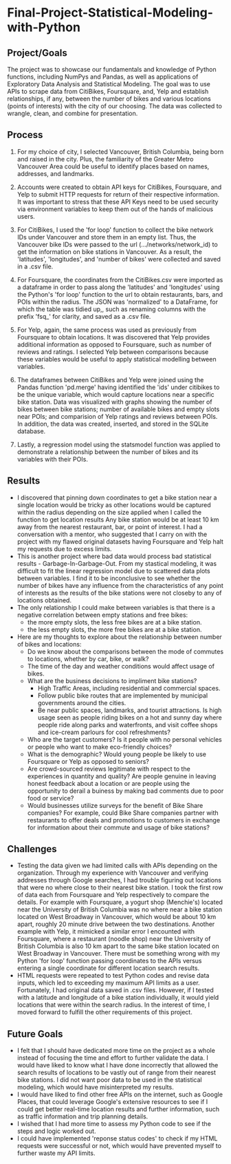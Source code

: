 # Final-Project-Statistical-Modeling-with-Python

## Project/Goals
The project was to showcase our fundamentals and knowledge of Python functions, including NumPys and Pandas, as well as applications of Exploratory Data Analysis and Statistical Modeling. The goal was to use APIs to scrape data from CitiBikes, Foursquare, and, Yelp and establish relationships, if any, between the number of bikes and various locations (points of interests) with the city of our choosing.  The data was collected to wrangle, clean, and combine for presentation.

## Process
1. For my choice of city, I selected Vancouver, British Columbia, being born and raised in the city.  Plus, the familiarity of the Greater Metro Vancouver Area could be useful to identify places based on names, addresses, and landmarks.
   
2. Accounts were created to obtain API keys for CitiBikes, Foursquare, and Yelp to submit HTTP requests for return of their respective information.  It was important to stress that these API Keys need to be used security via environment variables to keep them out of the hands of malicious users.

3. For CitiBikes, I used the 'for loop' function to collect the bike network IDs under Vancouver and store them in an empty list.  Thus, the Vancouver bike IDs were passed to the url (.../networks/network_id) to get the information on bike stations in Vancouver.  As a result, the 'latitudes', 'longitudes', and 'number of bikes' were collected and saved in a .csv file.

4. For Foursquare, the coordinates from the CitiBikes.csv were imported as a dataframe in order to pass along the 'latitudes' and 'longitudes' using the Python's 'for loop' function to the url to obtain restaurants, bars, and POIs within the radius.  The JSON was 'normalized' to a DataFrame, for which the table was tidied up,, such as renaming columns with the prefix 'fsq_' for clarity, and saved as a .csv file.

5. For Yelp, again, the same process was used as previously from Foursquare to obtain locations.  It was discovered that Yelp provides additional information as opposed to Foursquare, such as number of reviews and ratings.  I selected Yelp between comparisons because these variables would be useful to apply statistical modelling between variables.

6. The dataframes between CitiBikes and Yelp were joined using the Pandas function 'pd.merge' having identified the 'ids' under citibikes to be the unique variable, which would capture locations near a specific bike station.  Data was visualized with graphs showing the number of bikes between bike stations; number of available bikes and empty slots near POIs; and comparision of Yelp ratings and reviews between POIs.  In addition, the data was created, inserted, and stored in the SQLite database.

7. Lastly, a regression model using the statsmodel function was applied to demonstrate a relationship between the number of bikes and its variables with their POIs.

## Results
- I discovered that pinning down coordinates to get a bike station near a single location would be tricky as other locations would be captured within the radius depending on the size applied when I called the function to get location results  Any bike station would be at least 10 km away from the nearest restaurant, bar, or point of interest.  I had a conversation with a mentor, who suggested that I carry on with the project with my flawed original datasets having Foursquare and Yelp halt my requests due to excess limits.
- This is another project where bad data would process bad statistical results - Garbage-In-Garbage-Out.  From my stastical modeling, it was difficult to fit the linear regression model due to scattered data plots between variables.  I find it to be inconclusive to see whether the number of bikes have any influence from the characteristics of any point of interests as the results of the bike stations were not closeby to any of locations obtained.
- The only relationship I could make between variables is that there is a negative correlation between empty stations and free bikes:
  - the more empty slots, the less free bikes are at a bike station.
  - the less empty slots, the more free bikes are at a bike station.
- Here are my thoughts to explore about the relationship between number of bikes and locations:
  - Do we know about the comparisons between the mode of commutes to locations, whether by car, bike, or walk?
  - The time of the day and weather conditions would affect usage of bikes.
  - What are the business decisions to impliment bike stations?
    - High Traffic Areas, including residential and commercial spaces.
    - Follow public bike routes that are implemented by municipal governments around the cities.
    - Be near public spaces, landmarks, and tourist attractions.  Is high usage seen as people riding bikes on a hot and sunny day where people ride along parks and waterfronts, and visit coffee shops and ice-cream parlours for cool refreshments?
  - Who are the target customers?  Is it people with no personal vehicles or people who want to make eco-friendly choices?
  - What is the demographic?  Would young people be likely to use Foursquare or Yelp as opposed to seniors?
  - Are crowd-sourced reviews legitimate with respect to the experiences in quantity and quality?  Are people genuine in leaving honest feedback about a location or are people using the opportunity to derail a buiness by making bad comments due to poor food or service?
  - Would businesses utilize surveys for the benefit of Bike Share companies?  For example, could Bike Share companies partner with restaurants to offer deals and promotions to customers in exchange for information about their commute and usage of bike stations?

## Challenges 
- Testing the data given we had limited calls with APIs depending on the organization.  Through my experience with Vancouver and verifying addresses through Google searches, I had trouble figuring out locations that were no where close to their nearest bike station.  I took the first row of data each from Foursquare and Yelp respectively to compare the details.  For example with Foursquare, a yogurt shop (Menchie's) located near the University of British Columbia was no where near a bike station located on West Broadway in Vancouver, which would be about 10 km apart, roughly 20 minute drive between the two destinations.  Another example with Yelp, it mimicked a similar error I encounted with Foursquare, where a restaurant (noodle shop) near the University of British Columbia is also 10 km apart to the same bike station located on West Broadway in Vancouver.  There must be something wrong with my Python 'for loop' function passing coordinates to the APIs versus entering a single coordinate for different location search results.
- HTML requests were repeated to test Python codes and revise data inputs, which led to exceeding my maximum API limits as a user.  Fortunately, I had original data saved in .csv files.  However, if I tested with a latitude and longitude of a bike station individually, it would yield locations that were within the search radius.  In the interest of time, I moved forward to fulfill the other requirements of this project.

## Future Goals
- I felt that I should have dedicated more time on the project as a whole instead of focusing the time and effort to further validate the data.  I would have liked to know what I have done incorrectly that allowed the search results of locations to be vastly out of range from their nearest bike stations.  I did not want poor data to be used in the statistical modeling, which would have misinterpreted my results.
- I would have liked to find other free APIs on the internet, such as Google Places, that could leverage Google's extensive resources to see if I could get better real-time location results and further information, such as traffic information and trip planning details.
- I wished that I had more time to assess my Python code to see if the steps and logic worked out.
- I could have implemented 'reponse status codes' to check if my HTML requests were successful or not, which would have prevented myself to further waste my API limits.
